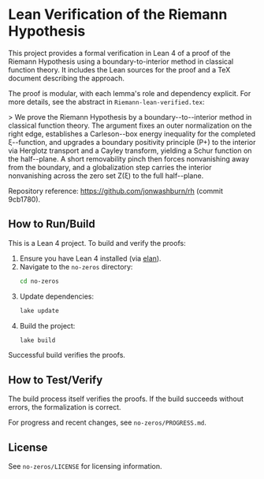 # Lean Verification of the Riemann Hypothesis

This project provides a formal verification in Lean 4 of a proof of the Riemann Hypothesis using a boundary-to-interior method in classical function theory. It includes the Lean sources for the proof and a TeX document describing the approach.

The proof is modular, with each lemma's role and dependency explicit. For more details, see the abstract in `Riemann-lean-verified.tex`:

&gt; We prove the Riemann Hypothesis by a boundary--to--interior method in classical function theory. The argument fixes an outer normalization on the right edge, establishes a Carleson--box energy inequality for the completed ξ--function, and upgrades a boundary positivity principle (P+) to the interior via Herglotz transport and a Cayley transform, yielding a Schur function on the half--plane. A short removability pinch then forces nonvanishing away from the boundary, and a globalization step carries the interior nonvanishing across the zero set Z(ξ) to the full half--plane.

Repository reference: https://github.com/jonwashburn/rh (commit 9cb1780).

## How to Run/Build

This is a Lean 4 project. To build and verify the proofs:

1. Ensure you have Lean 4 installed (via [elan](https://leanprover-community.github.io/)).
2. Navigate to the `no-zeros` directory:
   ```bash
   cd no-zeros
   ```
3. Update dependencies:
   ```bash
   lake update
   ```
4. Build the project:
   ```bash
   lake build
   ```

Successful build verifies the proofs.

## How to Test/Verify

The build process itself verifies the proofs. If the build succeeds without errors, the formalization is correct.

For progress and recent changes, see `no-zeros/PROGRESS.md`.

## License

See `no-zeros/LICENSE` for licensing information.
